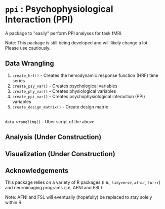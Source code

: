 # `ppi` : Psychophysiological Interaction (PPI)

A package to "easily" perform PPI analyses for task fMRI.

Note: This package is still being developed and will likely change a lot. Please use cautiously.

## Data Wrangling
1. `create_hrf()` - Creates the hemodynamic response function (HRF) time series
2. `create_psy_var()` - Creates psychological variables
3. `create_phy_var()` - Creates physiological variables
4. `create_ppi_var()` - Creates psychophysiological interaction (PPI) variables
5. `create_design_matrix()` - Create design matrix

<br>`data_wrangling()` - Uber script of the above

## Analysis (Under Construction)

## Visualization (Under Construction)

## Acknowledgements
This package relies on a variety of R packages (i.e., `tidyverse`, `afnir`, `furrr`) and neuroimaging programs (i.e, AFNI and FSL).

Note: AFNI and FSL will eventually (hopefully) be replaced to stay solely within R.
